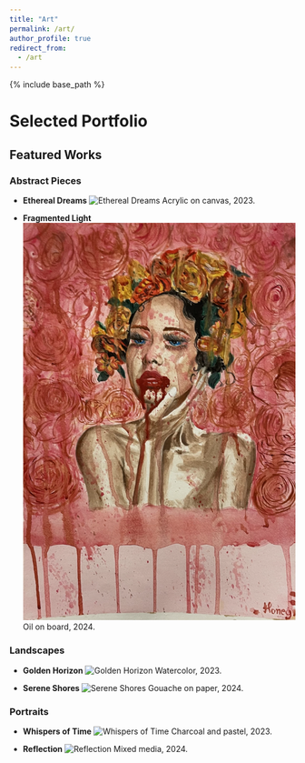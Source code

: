 ```yaml
---
title: "Art"
permalink: /art/
author_profile: true
redirect_from:
  - /art
---
```


{% include base_path %}

# Selected Portfolio


## Featured Works

### Abstract Pieces
- **Ethereal Dreams**
  ![Ethereal Dreams]()
  Acrylic on canvas, 2023.

- **Fragmented Light**
  ![Fragmented Light](paintings/painting1.png)
  Oil on board, 2024.

### Landscapes
- **Golden Horizon**
  ![Golden Horizon](paintings/painting2.png)
  Watercolor, 2023.

- **Serene Shores**
  ![Serene Shores](paintings/painting3.png)
  Gouache on paper, 2024.

### Portraits
- **Whispers of Time**
  ![Whispers of Time](paintings/painting4.png)
  Charcoal and pastel, 2023.

- **Reflection**
  ![Reflection](paintings/painting5.png)
  Mixed media, 2024.

